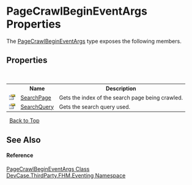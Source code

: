 # PageCrawlBeginEventArgs Properties
 

The <a href="T_DevCase_ThirdParty_FHM_Eventing_PageCrawlBeginEventArgs">PageCrawlBeginEventArgs</a> type exposes the following members.


## Properties
&nbsp;<table><tr><th></th><th>Name</th><th>Description</th></tr><tr><td>![Public property](media/pubproperty.gif "Public property")</td><td><a href="P_DevCase_ThirdParty_FHM_Eventing_PageCrawlBeginEventArgs_SearchPage">SearchPage</a></td><td>
Gets the index of the search page being crawled.</td></tr><tr><td>![Public property](media/pubproperty.gif "Public property")</td><td><a href="P_DevCase_ThirdParty_FHM_Eventing_PageCrawlBeginEventArgs_SearchQuery">SearchQuery</a></td><td>
Gets the search query used.</td></tr></table>&nbsp;
<a href="#pagecrawlbegineventargs-properties">Back to Top</a>

## See Also


#### Reference
<a href="T_DevCase_ThirdParty_FHM_Eventing_PageCrawlBeginEventArgs">PageCrawlBeginEventArgs Class</a><br /><a href="N_DevCase_ThirdParty_FHM_Eventing">DevCase.ThirdParty.FHM.Eventing Namespace</a><br />